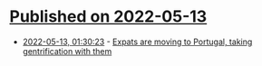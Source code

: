 # [Published on 2022-05-13](index.md)

* [2022-05-13, 01:30:23](https://news.ycombinator.com/item?id=31362208) - [Expats are moving to Portugal, taking gentrification with them](https://www.latimes.com/world-nation/story/2022-05-12/california-expats-portugal-relocation-lisbon)
